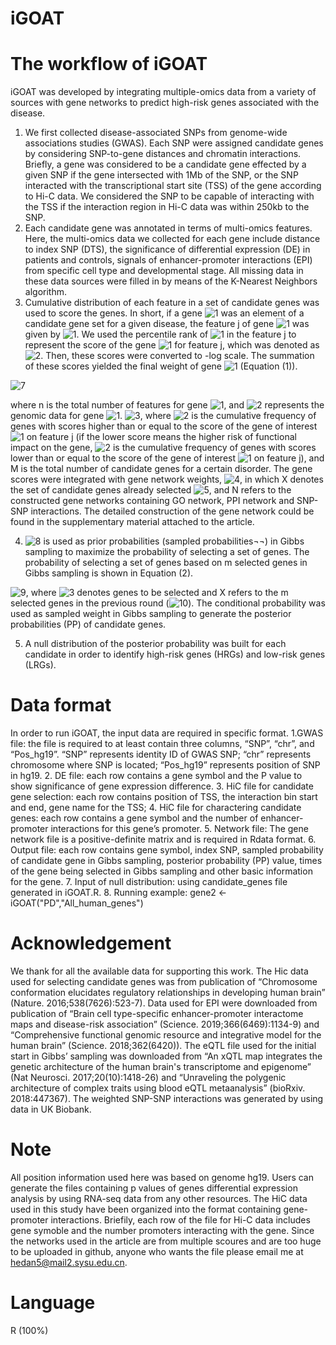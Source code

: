 # iGOAT
# The workflow of iGOAT
iGOAT was developed by integrating multiple-omics data from a variety of sources with gene networks to predict high-risk genes associated with the disease. 

1. We first collected disease-associated SNPs from genome-wide associations studies (GWAS). Each SNP were assigned candidate genes by considering SNP-to-gene distances and chromatin interactions. Briefly, a gene was considered to be a candidate gene effected by a given SNP if the gene intersected with 1Mb of the SNP, or the SNP interacted with the transcriptional start site (TSS) of the gene according to Hi-C data. We considered the SNP to be capable of interacting with the TSS if the interaction region in Hi-C data was within 250kb to the SNP. 
2. Each candidate gene was annotated in terms of multi-omics features. Here, the multi-omics data we collected for each gene include distance to index SNP (DTS), the significance of differential expression (DE) in patients and controls, signals of enhancer-promoter interactions (EPI) from specific cell type and developmental stage. All missing data in these data sources were filled in by means of the K-Nearest Neighbors algorithm. 
3. Cumulative distribution of each feature in a set of candidate genes was used to score the genes. In short, if a gene ![1](https://latex.codecogs.com/svg.image?x_{i}) was an element of a candidate gene set for a given disease, the feature j of gene ![1](https://latex.codecogs.com/svg.image?x_{i}) was given by ![1](https://latex.codecogs.com/svg.image?x_{ij}). We used the percentile rank of ![1](https://latex.codecogs.com/svg.image?x_{ij}) in the feature j to represent the score of the gene ![1](https://latex.codecogs.com/svg.image?x_{i}) for feature j, which was denoted as ![2](https://latex.codecogs.com/svg.image?p_{x_{ij}}). Then, these scores were converted to -log scale. The summation of these scores yielded the final weight of gene ![1](https://latex.codecogs.com/svg.image?x_{i}) (Equation (1)). 

![7](https://latex.codecogs.com/svg.image?P\left&space;(&space;D_{x_{i}}|x_{i}&space;\right&space;)=-\sum_{j=1}^{n}log\left&space;(&space;p_{x_{ij}}&space;\right&space;)&space;&space;&space;(1))

where n is the total number of features for gene ![1](https://latex.codecogs.com/svg.image?x_{i}), and ![2](https://latex.codecogs.com/svg.image?D_{x_{i}}) represents the genomic data for gene ![1](https://latex.codecogs.com/svg.image?x_{i}). ![3](https://latex.codecogs.com/svg.image?p_{x_{ij}}=\frac{C_{x_{ij}}}{M}), where ![2](https://latex.codecogs.com/svg.image?C_{x_{ij}}) is the cumulative frequency of genes with scores higher than or equal to the score of the gene of interest ![1](https://latex.codecogs.com/svg.image?x_{i}) on feature j (if the lower score means the higher risk of functional impact on the gene, ![2](https://latex.codecogs.com/svg.image?C_{x_{ij}}) is the cumulative frequency of genes with scores lower than or equal to the score of the gene of interest ![1](https://latex.codecogs.com/svg.image?x_{i}) on feature j), and M is the total number of candidate genes for a certain disorder. The gene scores were integrated with gene network weights, ![4](https://latex.codecogs.com/svg.image?P\left&space;(&space;x_{i}|X,N&space;\right&space;)), in which X denotes the set of candidate genes already selected ![5](https://latex.codecogs.com/svg.image?x_{i}\notin&space;X), and N refers to the constructed gene networks containing GO network, PPI network and SNP-SNP interactions. The detailed construction of the gene network could be found in the supplementary material attached to the article. 

4. ![8](https://latex.codecogs.com/svg.image?P\left&space;(&space;D_{x_{i}}|D,N&space;\right&space;)=P\left&space;(&space;x_{i}|X,N&space;\right&space;)P\left&space;(&space;D_{x_{i}}|x_{i}&space;\right&space;)) is used as prior probabilities (sampled probabilities¬¬) in Gibbs sampling to maximize the probability of selecting a set of genes. The probability of selecting a set of genes based on m selected genes in Gibbs sampling is shown in Equation (2). 

![9](https://latex.codecogs.com/svg.image?P\left&space;(x_{1},x_{2},...,x_{m}|D,N&space;&space;\right&space;)=\prod_{i=1}^{m}P\left&space;(&space;x_{i}|X,N&space;\right&space;)P\left&space;(&space;D_{x_{i}}|x_{i}&space;\right&space;)&space;(2)),
where ![3](https://latex.codecogs.com/svg.image?\left&space;[x_{1},x_{2},...,x_{m}&space;&space;\right&space;]) denotes genes to be selected and X refers to the m selected genes in the previous round (![10](https://latex.codecogs.com/svg.image?\left\{x_{1},x_{2},...,x_{m}&space;\right\}\cap&space;X=\varnothing)). The conditional probability was used as sampled weight in Gibbs sampling to generate the posterior probabilities (PP) of candidate genes. 

5. A null distribution of the posterior probability was built for each candidate in order to identify high-risk genes (HRGs) and low-risk genes (LRGs). 
# Data format
In order to run iGOAT, the input data are required in specific format. 
1.GWAS file: the file is required to at least contain three columns, “SNP”, “chr”, and “Pos_hg19”. “SNP” represents identity ID of GWAS SNP; “chr” represents chromosome where SNP is located; “Pos_hg19” represents position of SNP in hg19.
2. DE file: each row contains a gene symbol and the P value to show significance of gene expression difference.
3. HiC file for candidate gene selection: each row contains position of TSS, the interaction bin start and end, gene name for the TSS;
4. HiC file for charactering candidate genes: each row contains a gene symbol and the number of enhancer-promoter interactions for this gene’s promoter.
5. Network file: The gene network file is a positive-definite matrix and is required in Rdata format. 
6. Output file: each row contains gene symbol, index SNP, sampled probability of candidate gene in Gibbs sampling, posterior probability (PP) value, times of the gene being selected in Gibbs sampling and other basic information for the gene.
7. Input of null distribution: using candidate_genes file generated in iGOAT.R.
8. Running example: gene2 <- iGOAT("PD","All_human_genes")
# Acknowledgement
We thank for all the available data for supporting this work. The Hic data used for selecting candidate genes was from publication of “Chromosome conformation elucidates regulatory relationships in developing human brain” (Nature. 2016;538(7626):523-7). Data used for EPI were downloaded from publication of “Brain cell type-specific enhancer-promoter interactome maps and disease-risk association” (Science. 2019;366(6469):1134-9) and “Comprehensive functional genomic resource and integrative model for the human brain” (Science. 2018;362(6420)). The eQTL file used for the initial start in Gibbs’ sampling was downloaded from “An xQTL map integrates the genetic architecture of the human brain's transcriptome and epigenome” (Nat Neurosci. 2017;20(10):1418-26) and “Unraveling the polygenic architecture of complex traits using blood eQTL metaanalysis” (bioRxiv. 2018:447367). The weighted SNP-SNP interactions was generated by using data in UK Biobank.
# Note
All position information used here was based on genome hg19. Users can generate the files containing p values of genes differential expression analysis by using RNA-seq data from any other resources. The HiC data used in this study have been organized into the format containing gene-promoter interactions. Briefily, each row of the file for Hi-C data includes gene symoble and the number promoters interacting with the gene. Since the networks used in the article are from multiple scoures and are too huge to be uploaded in github, anyone who wants the file please email me at hedan5@mail2.sysu.edu.cn.
# Language
R (100%)
